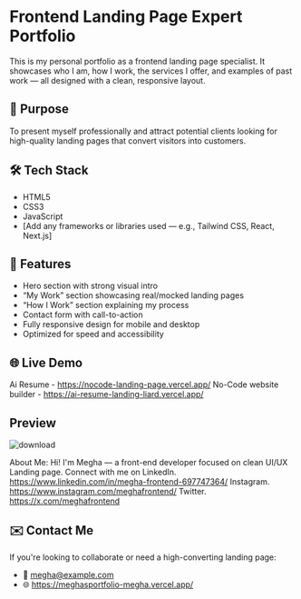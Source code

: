 # Frontend Landing Page Expert Portfolio

This is my personal portfolio as a frontend landing page specialist. It showcases who I am, how I work, the services I offer, and examples of past work — all designed with a clean, responsive layout.

## 🚀 Purpose
To present myself professionally and attract potential clients looking for high-quality landing pages that convert visitors into customers.

## 🛠 Tech Stack
- HTML5
- CSS3
- JavaScript
- [Add any frameworks or libraries used — e.g., Tailwind CSS, React, Next.js]

## 📱 Features
- Hero section with strong visual intro
- “My Work” section showcasing real/mocked landing pages
- “How I Work” section explaining my process
- Contact form with call-to-action
- Fully responsive design for mobile and desktop
- Optimized for speed and accessibility

## 🌐 Live Demo
Ai Resume - https://nocode-landing-page.vercel.app/
No-Code website builder - https://ai-resume-landing-liard.vercel.app/

## Preview

![download](https://github.com/user-attachments/assets/ab8cf762-3cbb-4fe6-8ec3-1f8062a76e6b)

About Me: Hi! I'm Megha — a front-end developer focused on clean UI/UX Landing page. Connect with me on 
LinkedIn. https://www.linkedin.com/in/megha-frontend-697747364/
Instagram. https://www.instagram.com/meghafrontend/
Twitter. https://x.com/meghafrontend

## ✉️ Contact Me
If you're looking to collaborate or need a high-converting landing page:
- 📧 megha@example.com
- 🌐 https://meghasportfolio-megha.vercel.app/
